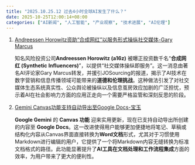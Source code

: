 ```yaml
---
title: "2025.10.25.12 过去4小时全球AI发生了什么？"
date: 2025-10-25T12:00:14+08:00
categories: ["AI新闻", "人工智能", "产业观察", "技术进展", "AI伦理"]
---
```


1.  [Andreessen Horowitz资助“合成网红”以服务形式操纵社交媒体-Gary Marcus](https://x.com/GaryMarcus/status/1981917541791350826)

    知名风险投资公司**Andreessen Horowitz (a16z)** 被曝正投资数千名“**合成网红 (Synthetic Influencers)**”，以提供“社交媒体操纵即服务”。这一消息由著名AI评论家Gary Marcus转发，并援引JOSourcing的报道，揭示了AI技术在数字营销和信息传播领域可能带来的**道德和伦理挑战**。这种做法引发了对社交媒体生态系统真实性、公众舆论被操纵以及信息茧房效应加剧的广泛担忧，预示着AI在社会影响力方面的应用正走向一个需要严格监管和深刻反思的阶段。

2.  [Gemini Canvas功能支持自动导出至Google Docs-宝玉](https://x.com/dotey/status/1981905747186258419)

    **Google Gemini** 的 **Canvas 功能** 迎来实用更新，现在已支持自动导出所创建的内容至 **Google Docs**。这一改进使得用户能够更加便捷地将笔记、草稿或结构化内容从Canvas界面直接转换为**Word文档**形式，尤其对于习惯使用Markdown进行编辑的用户，它提供了一个将Markdown内容无缝转换为标准文档格式的路径。此功能显著提升了**AI工具在文档处理和工作流程集成**方面的效率，为用户带来了更大的便利性。